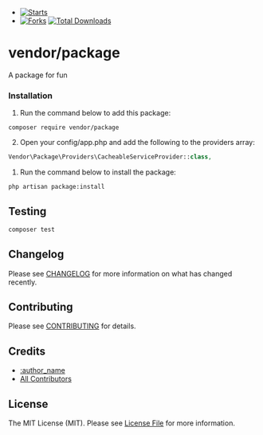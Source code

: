 - [![Starts](https://img.shields.io/github/stars/miladimos/package-skeleton?style=flat&logo=github)](https://github.com/miladimos/package-skeleton/forks)
- [![Forks](https://img.shields.io/github/forks/miladimos/package-skeleton?style=flat&logo=github)](https://github.com/miladimos/package-skeleton/stargazers)
  [![Total Downloads](https://img.shields.io/packagist/dt/miladimos/package-skeleton.svg?style=flat-square)](https://packagist.org/packages/miladimos/package-skeleton)


# vendor/package

A package for fun

### Installation

1. Run the command below to add this package:

```
composer require vendor/package
```

2. Open your config/app.php and add the following to the providers array:

```php
Vendor\Package\Providers\CacheableServiceProvider::class,
```

1. Run the command below to install the package:

```
php artisan package:install
```


## Testing

```bash
composer test
```

## Changelog

Please see [CHANGELOG](CHANGELOG.md) for more information on what has changed recently.

## Contributing

Please see [CONTRIBUTING](.github/CONTRIBUTING.md) for details.

## Credits

- [:author_name](https://github.com/:author_username)
- [All Contributors](../../contributors)

## License

The MIT License (MIT). Please see [License File](LICENSE.md) for more information.
